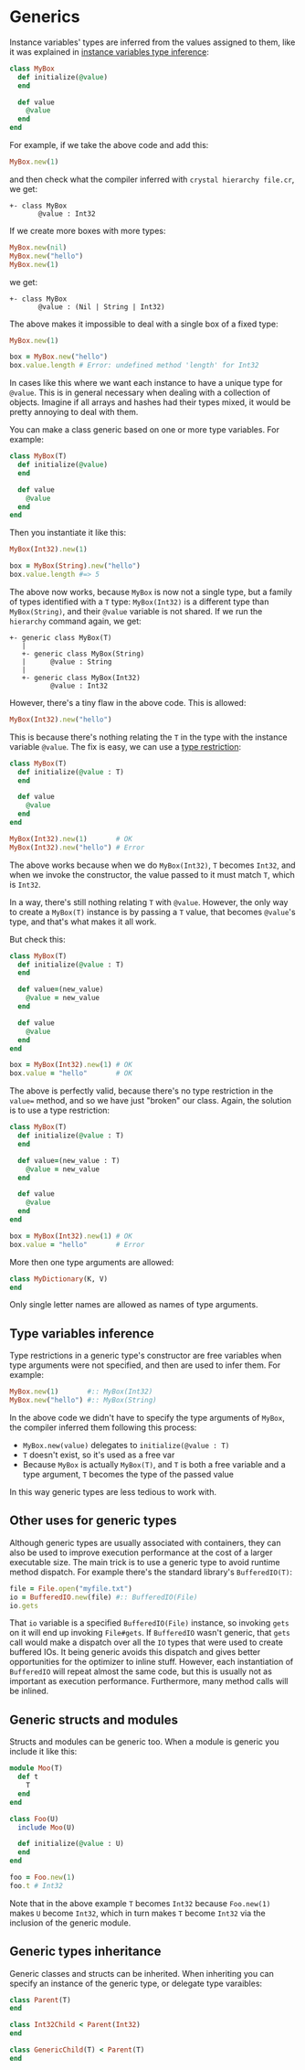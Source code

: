 # Generics

Instance variables' types are inferred from the values assigned to them, like it was explained in [instance variables type inference](instance_variables_type_inference.html):

```ruby
class MyBox
  def initialize(@value)
  end

  def value
    @value
  end
end
```

For example, if we take the above code and add this:

```ruby
MyBox.new(1)
```

and then check what the compiler inferred with `crystal hierarchy file.cr`, we get:

```
+- class MyBox
       @value : Int32
```

If we create more boxes with more types:

```ruby
MyBox.new(nil)
MyBox.new("hello")
MyBox.new(1)
```

we get:

```
+- class MyBox
       @value : (Nil | String | Int32)
```

The above makes it impossible to deal with a single box of a fixed type:

```ruby
MyBox.new(1)

box = MyBox.new("hello")
box.value.length # Error: undefined method 'length' for Int32
```

In cases like this where we want each instance to have a unique type for `@value`. This is in general necessary when dealing with a collection of objects. Imagine if all arrays and hashes had their types mixed, it would be pretty annoying to deal with them.

You can make a class generic based on one or more type variables. For example:

```ruby
class MyBox(T)
  def initialize(@value)
  end

  def value
    @value
  end
end
```

Then you instantiate it like this:

```ruby
MyBox(Int32).new(1)

box = MyBox(String).new("hello")
box.value.length #=> 5
```

The above now works, because `MyBox` is now not a single type, but a family of types identified with a `T` type: `MyBox(Int32)` is a different type than `MyBox(String)`, and their `@value` variable is not shared. If we run the `hierarchy` command again, we get:

```
+- generic class MyBox(T)
   |
   +- generic class MyBox(String)
   |      @value : String
   |
   +- generic class MyBox(Int32)
          @value : Int32
```

However, there's a tiny flaw in the above code. This is allowed:

```ruby
MyBox(Int32).new("hello")
```

This is because there's nothing relating the `T` in the type with the instance variable `@value`. The fix is easy, we can use a [type restriction](type_restrictions.html):

```ruby
class MyBox(T)
  def initialize(@value : T)
  end

  def value
    @value
  end
end

MyBox(Int32).new(1)       # OK
MyBox(Int32).new("hello") # Error
```

The above works because when we do `MyBox(Int32)`, `T` becomes `Int32`, and when we invoke the constructor, the value passed to it must match `T`, which is `Int32`.

In a way, there's still nothing relating `T` with `@value`. However, the only way to create a `MyBox(T)` instance is by passing a `T` value, that becomes `@value`'s type, and that's what makes it all work.

But check this:

```ruby
class MyBox(T)
  def initialize(@value : T)
  end

  def value=(new_value)
    @value = new_value
  end

  def value
    @value
  end
end

box = MyBox(Int32).new(1) # OK
box.value = "hello"       # OK
```

The above is perfectly valid, because there's no type restriction in the `value=` method, and so we have just "broken" our class. Again, the solution is to use a type restriction:

```ruby
class MyBox(T)
  def initialize(@value : T)
  end

  def value=(new_value : T)
    @value = new_value
  end

  def value
    @value
  end
end

box = MyBox(Int32).new(1) # OK
box.value = "hello"       # Error
```

More then one type arguments are allowed:

```ruby
class MyDictionary(K, V)
end
```

Only single letter names are allowed as names of type arguments.

## Type variables inference

Type restrictions in a generic type's constructor are free variables when type arguments were not specified, and then are used to infer them. For example:

```ruby
MyBox.new(1)       #:: MyBox(Int32)
MyBox.new("hello") #:: MyBox(String)
```

In the above code we didn't have to specify the type arguments of `MyBox`, the compiler inferred them following this process:

* `MyBox.new(value)` delegates to `initialize(@value : T)`
* `T` doesn't exist, so it's used as a free var
* Because `MyBox` is actually `MyBox(T)`, and `T` is both a free variable and a type argument, `T` becomes the type of the passed value

In this way generic types are less tedious to work with.

## Other uses for generic types

Although generic types are usually associated with containers, they can also be used to improve execution performance at the cost of a larger executable size. The main trick is to use a generic type to avoid runtime method dispatch. For example there's the standard library's `BufferedIO(T)`:

```ruby
file = File.open("myfile.txt")
io = BufferedIO.new(file) #:: BufferedIO(File)
io.gets
```

That `io` variable is a specified `BufferedIO(File)` instance, so invoking `gets` on it will end up invoking `File#gets`. If `BufferedIO` wasn't generic, that `gets` call would make a dispatch over all the `IO` types that were used to create buffered IOs. It being generic avoids this dispatch and gives better opportunities for the optimizer to inline stuff. However, each instantiation of `BufferedIO` will repeat almost the same code, but this is usually not as important as execution performance. Furthermore, many method calls will be inlined.

## Generic structs and modules

Structs and modules can be generic too. When a module is generic you include it like this:

```ruby
module Moo(T)
  def t
    T
  end
end

class Foo(U)
  include Moo(U)

  def initialize(@value : U)
  end
end

foo = Foo.new(1)
foo.t # Int32
```

Note that in the above example `T` becomes `Int32` because `Foo.new(1)` makes `U` become `Int32`, which in turn makes `T` become `Int32` via the inclusion of the generic module.

## Generic types inheritance

Generic classes and structs can be inherited. When inheriting you can specify an instance of the generic type, or delegate type varaibles:

```ruby
class Parent(T)
end

class Int32Child < Parent(Int32)
end

class GenericChild(T) < Parent(T)
end
```
